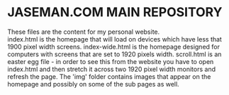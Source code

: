 # JASEMAN.COM MAIN REPOSITORY
These files are the content for my personal website.<br/>
index.html is the homepage that will load on devices which have less that 1900 pixel width screens.
index-wide.html is the homepage designed for computers with screens that are set to 1920 pixels width.
scroll.html is an easter egg file - in order to see this from the website you have to open index.html and then stretch it across two 1920 pixel width monitors and refresh the page.
The 'img' folder contains images that appear on the homepage and possibly on some of the sub pages as well.
